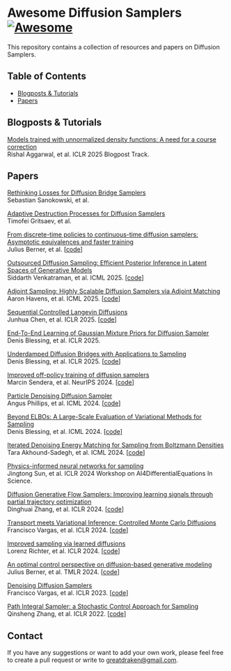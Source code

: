 # Awesome Diffusion Samplers   [![Awesome](https://cdn.rawgit.com/sindresorhus/awesome/d7305f38d29fed78fa85652e3a63e154dd8e8829/media/badge.svg)](https://github.com/sindresorhus/awesome)
This repository contains a collection of resources and papers on Diffusion Samplers.

## Table of Contents
- [Blogposts \& Tutorials](#blogpost)
- [Papers](#paper)

<a name="blogpost" />

## Blogposts \& Tutorials

[Models trained with unnormalized density functions: A need for a course correction](https://d2jud02ci9yv69.cloudfront.net/2025-04-28-ebm-vs-mcmc-155/blog/ebm-vs-mcmc)  
Rishal Aggarwal, et al. ICLR 2025 Blogpost Track.

<a name="paper" />

## Papers

[Rethinking Losses for Diffusion Bridge Samplers](https://arxiv.org/abs/2506.10982)  
Sebastian Sanokowski, et al. 

[Adaptive Destruction Processes for Diffusion Samplers](https://arxiv.org/abs/2506.01541)  
Timofei Gritsaev, et al. 

[From discrete-time policies to continuous-time diffusion samplers: Asymptotic equivalences and faster training](https://arxiv.org/abs/2412.07081)  
Julius Berner, et al. [[code](https://github.com/GFNOrg/gfn-diffusion/tree/stagger)] 

[Outsourced Diffusion Sampling: Efficient Posterior Inference in Latent Spaces of Generative Models](https://arxiv.org/abs/2502.06999)  
Siddarth Venkatraman, et al. ICML 2025. [[code](https://github.com/HyperPotatoNeo/Outsourced_Diffusion_Sampling)] 

[Adjoint Sampling: Highly Scalable Diffusion Samplers via Adjoint Matching](https://arxiv.org/abs/2504.11713)  
Aaron Havens, et al. ICML 2025. [[code](https://github.com/facebookresearch/adjoint_sampling)] 

[Sequential Controlled Langevin Diffusions](https://arxiv.org/abs/2412.07081)  
Junhua Chen, et al. ICLR 2025. [[code](https://github.com/anonymous3141/SCLD)] 

[End-To-End Learning of Gaussian Mixture Priors for Diffusion Sampler](https://arxiv.org/abs/2503.00524)  
Denis Blessing, et al. ICLR 2025. 

[Underdamped Diffusion Bridges with Applications to Sampling](https://arxiv.org/abs/2503.01006)  
Denis Blessing, et al. ICLR 2025. [[code](https://github.com/DenisBless/UnderdampedDiffusionBridges)] 

[Improved off-policy training of diffusion samplers](https://arxiv.org/abs/2402.05098)  
Marcin Sendera, et al. NeurIPS 2024. [[code](https://github.com/GFNOrg/gfn-diffusion)] 

[Particle Denoising Diffusion Sampler](https://arxiv.org/abs/2402.06320)  
Angus Phillips, et al. ICML 2024. [[code](https://github.com/angusphillips/particle_denoising_diffusion_sampler)] 

[Beyond ELBOs: A Large-Scale Evaluation of Variational Methods for Sampling](https://arxiv.org/abs/2406.07423)  
Denis Blessing, et al. ICML 2024. [[code](https://github.com/DenisBless/variational_sampling_methods)] 

[Iterated Denoising Energy Matching for Sampling from Boltzmann Densities](https://arxiv.org/abs/2402.06121)  
Tara Akhound-Sadegh, et al. ICML 2024. [[code](https://github.com/jarridrb/dem)] 

[Physics-informed neural networks for sampling](https://openreview.net/forum?id=KwHPBIGkET)  
Jingtong Sun, et al. ICLR 2024 Workshop on AI4DifferentialEquations In Science. 

[Diffusion Generative Flow Samplers: Improving learning signals through partial trajectory optimization](https://arxiv.org/abs/2310.02679)  
Dinghuai Zhang, et al. ICLR 2024. [[code](https://github.com/zdhNarsil/Diffusion-Generative-Flow-Samplers)] 

[Transport meets Variational Inference: Controlled Monte Carlo Diffusions](https://arxiv.org/abs/2307.01050)  
Francisco Vargas, et al. ICLR 2024. [[code](https://github.com/shreyaspadhy/CMCD)] 

[Improved sampling via learned diffusions](https://arxiv.org/abs/2307.01198)  
Lorenz Richter, et al. ICLR 2024. [[code](https://github.com/juliusberner/sde_sampler)]  

[An optimal control perspective on diffusion-based generative modeling](https://arxiv.org/abs/2211.01364)  
Julius Berner, et al. TMLR 2024. [[code](https://github.com/juliusberner/sde_sampler)] 

[Denoising Diffusion Samplers](https://arxiv.org/abs/2302.13834)  
Francisco Vargas, et al. ICLR 2023. [[code](https://github.com/franciscovargas/denoising_diffusion_samplers)]  

[Path Integral Sampler: a Stochastic Control Approach for Sampling](https://arxiv.org/abs/2111.15141)  
Qinsheng Zhang, et al. ICLR 2022. [[code](https://github.com/qsh-zh/pis)]  

## Contact
If you have any suggestions or want to add your own work, please feel free to create a pull request or write to [greatdraken@gmail.com](mailto:greatdraken@gmail.com).
